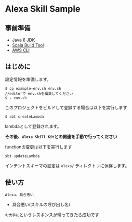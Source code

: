 # Alexa Skill Sample

## 事前準備

- Java 8 JDK
- [Scala Build Tool](http://www.scala-sbt.org/)
- [AWS CLI](https://aws.amazon.com/cli/)


## はじめに

設定情報を準備します。

```
$ cp example-env.sh env.sh
//editorで env.shを編集してください
$ . env.sh
```

このプロジェクトをビルドして登録する場合は以下を実行します

```
$ sbt createLambda
```

lambdaとして登録されます。

**その後、`Alexa Skill Kit`との関連を手動で行ってください**

functionの変更は以下を実行します

```
sbt updateLambda
```

インテントスキーマの設定は `alexa/` ディレクトリに保存します。

## 使い方
`Alexa、具合悪い`

- 具合悪い(スキルの呼び出し名)

`お大事に`というレスポンスが帰ってきたら成功です
